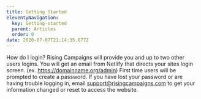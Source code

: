 ```yaml
---
title: Getting Started
eleventyNavigation:
  key: Getting-started
  parent: Articles
  order: 0
date: 2020-07-07T21:14:35.677Z
---
```

How do I login? Rising Campaigns will provide you and up to two other users logins. You will get an email from Netlify that directs your sites login screen. (ex. <https://domainname.org/admin>) First time users will be prompted to create a password. If you have lost your password or are having trouble logging in, email [support@risingcampaigns.com](mailto:support@risingcampaigns.com) to get your information changed or reset to access the website.